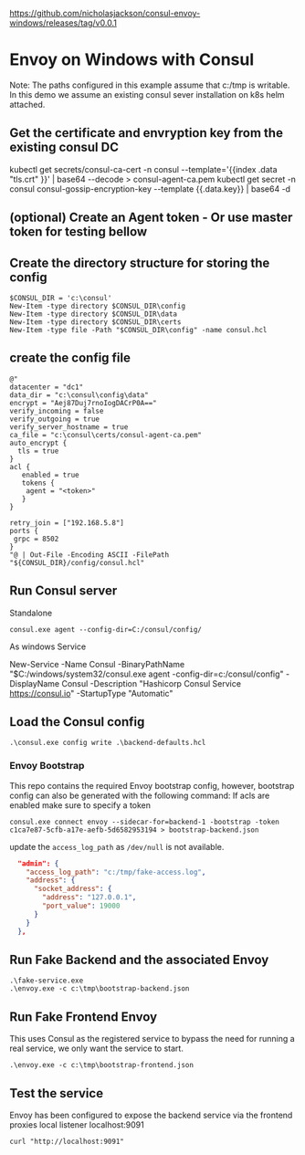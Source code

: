 https://github.com/nicholasjackson/consul-envoy-windows/releases/tag/v0.0.1

# Envoy on Windows with Consul

Note: The paths configured in this example assume that c:/tmp is writable.
In this demo we assume an existing consul sever installation on k8s helm attached. 

## Get the certificate and envryption key from the existing consul DC
kubectl get secrets/consul-ca-cert -n consul --template='{{index .data "tls.crt" }}' | base64 --decode > consul-agent-ca.pem
kubectl get secret -n consul consul-gossip-encryption-key --template {{.data.key}} | base64 -d 

## (optional) Create an Agent token - Or use master token for testing bellow


## Create the directory structure for storing the config

```
$CONSUL_DIR = 'c:\consul'
New-Item -type directory $CONSUL_DIR\config
New-Item -type directory $CONSUL_DIR\data
New-Item -type directory $CONSUL_DIR\certs
New-Item -type file -Path "$CONSUL_DIR\config" -name consul.hcl
```
## create the config file

```
@"
datacenter = "dc1"
data_dir = "c:\consul\config\data"
encrypt = "Aej87Duj7rnoIogDACrP0A=="
verify_incoming = false
verify_outgoing = true
verify_server_hostname = true
ca_file = "c:\consul\certs/consul-agent-ca.pem"
auto_encrypt {
  tls = true
}
acl {
   enabled = true
   tokens {
    agent = "<token>"
   }
}

retry_join = ["192.168.5.8"]
ports {
 grpc = 8502
}
"@ | Out-File -Encoding ASCII -FilePath "${CONSUL_DIR}/config/consul.hcl"

```

## Run Consul server

Standalone
```
consul.exe agent --config-dir=C:/consul/config/
```
As windows Service

New-Service -Name Consul -BinaryPathName "$C:/windows/system32/consul.exe agent -config-dir=c:/consul/config"  -DisplayName Consul -Description "Hashicorp Consul Service https://consul.io" -StartupType "Automatic"




## Load the Consul config

```
.\consul.exe config write .\backend-defaults.hcl
```

### Envoy Bootstrap
This repo contains the required Envoy bootstrap config, however,
bootstrap config can also be generated with the following command:
If acls are enabled make sure to specify a token
```
consul.exe connect envoy --sidecar-for=backend-1 -bootstrap -token c1ca7e87-5cfb-a17e-aefb-5d6582953194 > bootstrap-backend.json
```

update the `access_log_path` as `/dev/null` is not available.

```json
  "admin": {
    "access_log_path": "c:/tmp/fake-access.log",
    "address": {
      "socket_address": {
        "address": "127.0.0.1",
        "port_value": 19000
      }
    }
  },
```

## Run Fake Backend and the associated Envoy
```
.\fake-service.exe
.\envoy.exe -c c:\tmp\bootstrap-backend.json
```

## Run Fake Frontend Envoy
This uses Consul as the registered service to 
bypass the need for running a real service, we only
want the service to start.

```
.\envoy.exe -c c:\tmp\bootstrap-frontend.json
```

## Test the service
Envoy has been configured to expose the backend service via
the frontend proxies local listener localhost:9091

```
curl "http://localhost:9091"
```
